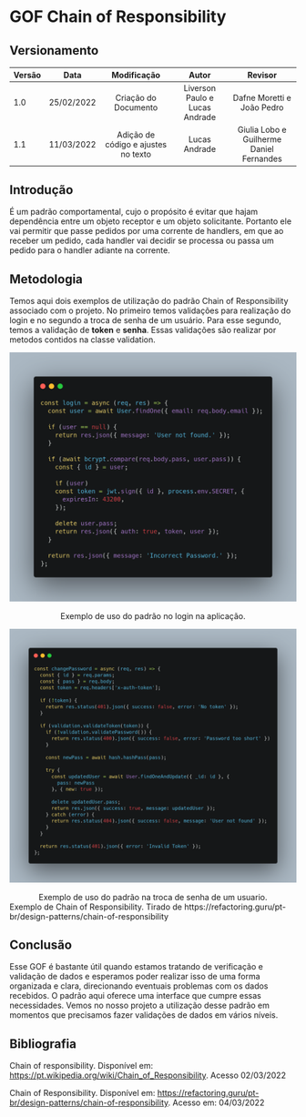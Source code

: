 # GOF Chain of Responsibility

## Versionamento

| Versão | Data       | Modificação          | Autor                        |Revisor|
| ------ | :--------: | :------------------: | :--------------------------: | :---: |
| 1.0    | 25/02/2022 | Criação do Documento | Liverson Paulo e Lucas Andrade | Dafne Moretti e João Pedro |
| 1.1    | 11/03/2022 | Adição de código e ajustes no texto | Lucas Andrade | Giulia Lobo e Guilherme Daniel Fernandes |

## Introdução

É um padrão comportamental, cujo o propósito é evitar que hajam dependência entre um objeto receptor e um objeto solicitante. Portanto ele vai permitir que passe pedidos por uma corrente de handlers, em que ao receber um pedido, cada handler vai decidir se processa ou passa um pedido para o handler adiante na corrente.

## Metodologia

Temos aqui dois exemplos de utilização do padrão Chain of Responsibility associado com o projeto. No primeiro temos validações para realização do login e no segundo a troca de senha de um usuário. Para esse segundo, temos a validação de **token** e **senha**. Essas validações são realizar por metodos contidos na classe validation.

![Chain of Responsibility Example 1](../../assets/images/gof-chain-of-responsability-example.png)
<figcaption style="text-align: center">Exemplo de uso do padrão no login na aplicação. </figcaption>

![Chain of Responsibility Example 2](../../assets/images/gof-chain-of-responsability-example2.png)
<figcaption style="text-align: center">Exemplo de uso do padrão na troca de senha de um usuario. </figcaption>

<figcaption> Exemplo de Chain of Responsibility. Tirado de https://refactoring.guru/pt-br/design-patterns/chain-of-responsibility<figcaption>

## Conclusão

Esse GOF é bastante útil quando estamos tratando de verificação e validação de dados e esperamos poder realizar isso de uma forma organizada e clara, direcionando eventuais problemas com os dados recebidos. O padrão aqui oferece uma interface que cumpre essas necessidades. Vemos no nosso projeto a utilização desse padrão em momentos que precisamos fazer validações de dados em vários níveis.

## Bibliografia

Chain of responsibility. Disponível em: https://pt.wikipedia.org/wiki/Chain_of_Responsibility. Acesso 02/03/2022

Chain of Responsibility. Disponível em: https://refactoring.guru/pt-br/design-patterns/chain-of-responsibility.  Acesso em: 04/03/2022

